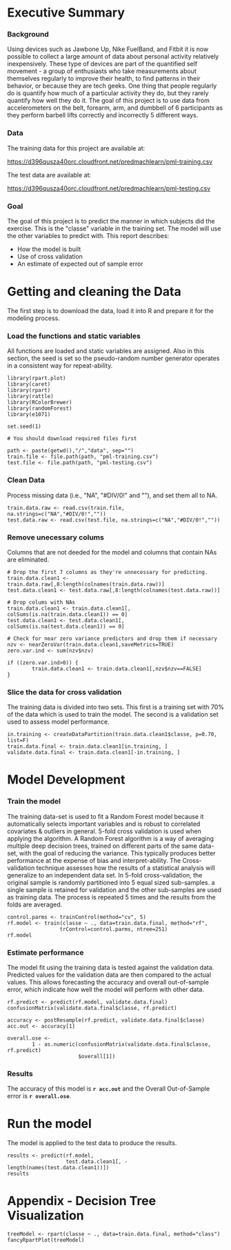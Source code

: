 # Executive Summary
### Background  
Using devices such as Jawbone Up, Nike FuelBand, and Fitbit it is now possible 
to collect a large amount of data about personal activity relatively 
inexpensively. These type of devices are part of the quantified self 
movement - a group of enthusiasts who take measurements about themselves 
regularly to improve their health, to find patterns in their behavior, or 
because they are tech geeks. One thing that people regularly do is quantify 
how much of a particular activity they do, but they rarely quantify how well 
they do it. The goal of this project is to use data from accelerometers 
on the belt, forearm, arm, and dumbbell of 6 participants as they 
perform barbell lifts correctly and incorrectly 5 different ways. 

### Data  

The training data for this project are available at: 

<https://d396qusza40orc.cloudfront.net/predmachlearn/pml-training.csv>

The test data are available at: 

<https://d396qusza40orc.cloudfront.net/predmachlearn/pml-testing.csv>

### Goal

The goal of this project is to predict the manner in which subjects did 
the exercise. This is the "classe" variable in the training set. The model will
use the other variables to predict with. This report describes:  
* How the model is built  
* Use of cross validation  
* An estimate of expected out of sample error  

# Getting and cleaning the Data
The first step is to download the data, load it into R and prepare it for 
the modeling process.  

### Load the functions and static variables
All functions are loaded and static variables are assigned.  Also in this 
section, the seed is set so the pseudo-random number generator operates in a 
consistent way for repeat-ability.  

```{r warning=FALSE, message=FALSE, echo=TRUE}
library(rpart.plot)
library(caret)
library(rpart)
library(rattle)
library(RColorBrewer)
library(randomForest)
library(e1071)

set.seed(1)

# You should download required files first

path <- paste(getwd(),"/","data", sep="")
train.file <- file.path(path, "pml-training.csv")
test.file <- file.path(path, "pml-testing.csv")
```

### Clean Data
Process missing data (i.e., "NA", "#DIV/0!" and ""), and set them all to NA.

```{r}
train.data.raw <- read.csv(train.file, na.strings=c("NA","#DIV/0!",""))
test.data.raw <- read.csv(test.file, na.strings=c("NA","#DIV/0!",""))
```

### Remove unecessary colums
Columns that are not deeded for the model and columns that contain NAs 
are eliminated.  

```{r}
# Drop the first 7 columns as they're unnecessary for predicting.
train.data.clean1 <- train.data.raw[,8:length(colnames(train.data.raw))]
test.data.clean1 <- test.data.raw[,8:length(colnames(test.data.raw))]

# Drop colums with NAs
train.data.clean1 <- train.data.clean1[, colSums(is.na(train.data.clean1)) == 0] 
test.data.clean1 <- test.data.clean1[, colSums(is.na(test.data.clean1)) == 0] 

# Check for near zero variance predictors and drop them if necessary
nzv <- nearZeroVar(train.data.clean1,saveMetrics=TRUE)
zero.var.ind <- sum(nzv$nzv)

if ((zero.var.ind>0)) {
        train.data.clean1 <- train.data.clean1[,nzv$nzv==FALSE]
}

```

### Slice the data for cross validation  
The training data is divided into two sets.  This first is a training set with 70% of the data which is used to train the model.  The second is a validation 
set used to assess model performance.  

```{r}
in.training <- createDataPartition(train.data.clean1$classe, p=0.70, list=F)
train.data.final <- train.data.clean1[in.training, ]
validate.data.final <- train.data.clean1[-in.training, ]
```

# Model Development  
### Train the model  
The training data-set is used to fit a Random Forest model because it 
automatically selects important variables and is robust to correlated 
covariates & outliers in general. 5-fold cross validation is used when 
applying the algorithm. A Random Forest algorithm is a way of averaging 
multiple deep decision trees, trained on different parts of the same data-set,
with the goal of reducing the variance. This typically produces better 
performance at the expense of bias and interpret-ability. The Cross-validation 
technique assesses how the results of a statistical analysis will generalize 
to an independent data set. In 5-fold cross-validation, the original sample 
is randomly partitioned into 5 equal sized sub-samples. a single sample 
is retained for validation and the other sub-samples are used as training 
data. The process is repeated 5 times and the results from the folds are 
averaged.

```{r cache=TRUE}
control.parms <- trainControl(method="cv", 5)
rf.model <- train(classe ~ ., data=train.data.final, method="rf",
                 trControl=control.parms, ntree=251)
rf.model
```

### Estimate performance  
The model fit using the training data is tested against the validation data.
Predicted values for the validation data are then compared to the actual 
values. This allows forecasting the accuracy and overall out-of-sample error,
which indicate how well the model will perform with other data.  

```{r}
rf.predict <- predict(rf.model, validate.data.final)
confusionMatrix(validate.data.final$classe, rf.predict)

accuracy <- postResample(rf.predict, validate.data.final$classe)
acc.out <- accuracy[1]

overall.ose <- 
        1 - as.numeric(confusionMatrix(validate.data.final$classe, rf.predict)
                       $overall[1])
```

### Results  
The accuracy of this model is **`r acc.out`** and the Overall Out-of-Sample 
error is **`r overall.ose`**.

# Run the model
The model is applied to the test data to produce the results.

```{r}
results <- predict(rf.model, 
                   test.data.clean1[, -length(names(test.data.clean1))])
results
```

# Appendix - Decision Tree Visualization

```{r warning=FALSE}
treeModel <- rpart(classe ~ ., data=train.data.final, method="class")
fancyRpartPlot(treeModel)
```

